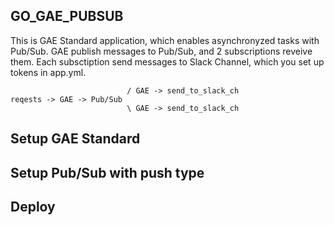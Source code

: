 ## GO_GAE_PUBSUB
This is GAE Standard application, which enables asynchronyzed tasks with Pub/Sub.
GAE publish messages to Pub/Sub, and 2 subscriptions reveive them.
Each subsctiption send messages to Slack Channel, which you set up tokens in app.yml.

```
                          / GAE -> send_to_slack_ch
reqests -> GAE -> Pub/Sub
                          \ GAE -> send_to_slack_ch
```

## Setup GAE Standard

## Setup Pub/Sub with push type

## Deploy

